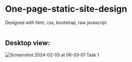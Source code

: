# One-page-static-site-design
Designed with html, css, bootstrap, raw javascript </br>
</br>

## Desktop view: </br>
![Screenshot 2024-02-03 at 06-03-01 Task 1](https://github.com/rubayamim381/One-page-static-site-design/assets/45107866/9d895e01-a13e-470c-965a-a4ba1bf4d293)

